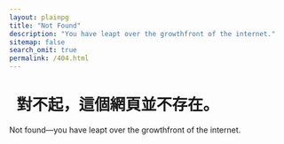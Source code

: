 ```yaml
---
layout: plainpg
title: "Not Found"
description: "You have leapt over the growthfront of the internet."
sitemap: false
search_omit: true
permalink: /404.html
---  
```



<h1><i class="icon-bolt"></i>&nbsp;&nbsp;對不起，這個網頁並不存在。&nbsp;&nbsp;<i class="icon-bolt"></i></h1>
<section class="content">
  <p>Not found&mdash;you have leapt over the growthfront of the internet.</p>



</section>


